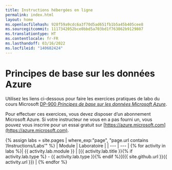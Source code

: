 ```yaml
---
title: Instructions hébergées en ligne
permalink: index.html
layout: home
ms.openlocfilehash: 928f59a9cdc6a3f70d5ad651fb1b5a45b405cee8
ms.sourcegitcommit: 1117342052bce0bbd5a703bd1f763862b9129807
ms.translationtype: HT
ms.contentlocale: fr-FR
ms.lasthandoff: 03/16/2022
ms.locfileid: "140682424"
---
```

# <a name="azure-data-fundamentals-exercises"></a>Principes de base sur les données Azure

Utilisez les liens ci-dessous pour faire les exercices pratiques de labo du cours Microsoft [DP-900 *Principes de base sur les données Microsoft Azure*](https://docs.microsoft.com/learn/certifications/courses/dp-900t00).

Pour effectuer ces exercices, vous devez disposer d’un abonnement Microsoft Azure. Si votre instructeur ne vous en a pas fourni un, vous pouvez vous inscrire pour un essai gratuit sur [https://azure.microsoft.com](https://azure.microsoft.com).

{% assign labs = site.pages | where_exp:"page", "page.url contains ’/Instructions/Labs’" %}
| Module | Laboratoire |
| --- | --- | 
{% for activity in labs  %}| {{ activity.lab.module }} | [{{ activity.lab.title }}{% if activity.lab.type %} - {{ activity.lab.type }}{% endif %}]({{ site.github.url }}{{ activity.url }}) |
{% endfor %}

